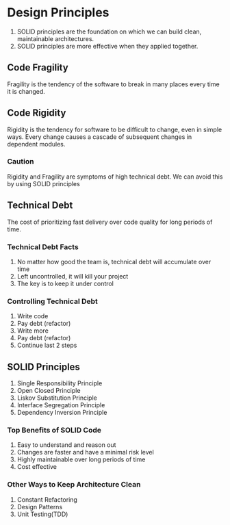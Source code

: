 # Design Principles
1. SOLID principles are the foundation on which we can build clean, maintainable architectures.
2. SOLID principles are more effective when they applied together.

## Code Fragility
Fragility is the tendency of the software to break in many places every time it is changed.

## Code Rigidity
Rigidity is the tendency for software to be difficult to change, even in simple ways.
Every change causes a cascade of subsequent changes in dependent modules.

### Caution
Rigidity and Fragility are symptoms of high technical debt. 
We can avoid this by using SOLID principles

## Technical Debt
The cost of prioritizing fast delivery over code quality for long periods of time.

### Technical Debt Facts
1. No matter how good the team is, technical debt will accumulate over time
2. Left uncontrolled, it will kill your project
3. The key is to keep it under control

### Controlling Technical Debt
1. Write code
2. Pay debt (refactor)
3. Write more
4. Pay debt (refactor)
5. Continue last 2 steps

## SOLID Principles
1. Single Responsibility Principle
2. Open Closed Principle
3. Liskov Substitution Principle
4. Interface Segregation Principle
5. Dependency Inversion Principle

### Top Benefits of SOLID Code
1. Easy to understand and reason out
2. Changes are faster and have a minimal risk level
3. Highly maintainable over long periods of time
4. Cost effective

### Other Ways to Keep Architecture Clean
1. Constant Refactoring
2. Design Patterns
3. Unit Testing(TDD)
